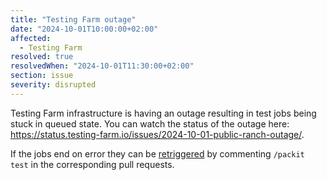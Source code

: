 ```yaml
---
title: "Testing Farm outage"
date: "2024-10-01T10:00:00+02:00"
affected:
  - Testing Farm
resolved: true
resolvedWhen: "2024-10-01T11:30:00+02:00"
section: issue
severity: disrupted
---
```


Testing Farm infrastructure is having an outage resulting in test jobs being stuck in queued state.
You can watch the status of the outage here: https://status.testing-farm.io/issues/2024-10-01-public-ranch-outage/.

If the jobs end on error they can be [retriggered](https://packit.dev/docs/configuration/upstream/tests#restart-testing) by commenting `/packit test` in the corresponding pull requests.
